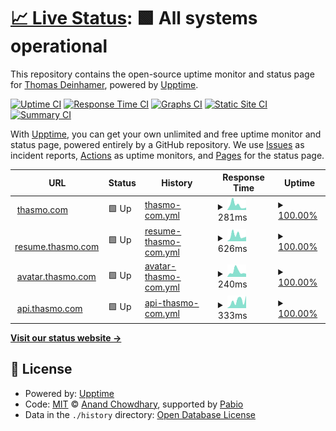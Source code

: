 # [📈 Live Status](https://status.thasmo.dev): <!--live status--> **🟩 All systems operational**

This repository contains the open-source uptime monitor and status page for [Thomas Deinhamer](https://thasmo.com/), powered by [Upptime](https://github.com/upptime/upptime).

[![Uptime CI](https://github.com/thasmo/status/workflows/Uptime%20CI/badge.svg)](https://github.com/thasmo/status/actions?query=workflow%3A%22Uptime+CI%22)
[![Response Time CI](https://github.com/thasmo/status/workflows/Response%20Time%20CI/badge.svg)](https://github.com/thasmo/status/actions?query=workflow%3A%22Response+Time+CI%22)
[![Graphs CI](https://github.com/thasmo/status/workflows/Graphs%20CI/badge.svg)](https://github.com/thasmo/status/actions?query=workflow%3A%22Graphs+CI%22)
[![Static Site CI](https://github.com/thasmo/status/workflows/Static%20Site%20CI/badge.svg)](https://github.com/thasmo/status/actions?query=workflow%3A%22Static+Site+CI%22)
[![Summary CI](https://github.com/thasmo/status/workflows/Summary%20CI/badge.svg)](https://github.com/thasmo/status/actions?query=workflow%3A%22Summary+CI%22)

With [Upptime](https://upptime.js.org), you can get your own unlimited and free uptime monitor and status page, powered entirely by a GitHub repository. We use [Issues](https://github.com/thasmo/status/issues) as incident reports, [Actions](https://github.com/thasmo/status/actions) as uptime monitors, and [Pages](https://status.thasmo.dev) for the status page.

<!--start: status pages-->
<!-- This summary is generated by Upptime (https://github.com/upptime/upptime) -->
<!-- Do not edit this manually, your changes will be overwritten -->
<!-- prettier-ignore -->
| URL | Status | History | Response Time | Uptime |
| --- | ------ | ------- | ------------- | ------ |
| <img alt="" src="https://icons.duckduckgo.com/ip3/thasmo.com.ico" height="13"> [thasmo.com](https://thasmo.com/) | 🟩 Up | [thasmo-com.yml](https://github.com/thasmo/status/commits/HEAD/history/thasmo-com.yml) | <details><summary><img alt="Response time graph" src="./graphs/thasmo-com/response-time-week.png" height="20"> 281ms</summary><br><a href="https://status.thasmo.dev/history/thasmo-com"><img alt="Response time 264" src="https://img.shields.io/endpoint?url=https%3A%2F%2Fraw.githubusercontent.com%2Fthasmo%2Fstatus%2FHEAD%2Fapi%2Fthasmo-com%2Fresponse-time.json"></a><br><a href="https://status.thasmo.dev/history/thasmo-com"><img alt="24-hour response time 158" src="https://img.shields.io/endpoint?url=https%3A%2F%2Fraw.githubusercontent.com%2Fthasmo%2Fstatus%2FHEAD%2Fapi%2Fthasmo-com%2Fresponse-time-day.json"></a><br><a href="https://status.thasmo.dev/history/thasmo-com"><img alt="7-day response time 281" src="https://img.shields.io/endpoint?url=https%3A%2F%2Fraw.githubusercontent.com%2Fthasmo%2Fstatus%2FHEAD%2Fapi%2Fthasmo-com%2Fresponse-time-week.json"></a><br><a href="https://status.thasmo.dev/history/thasmo-com"><img alt="30-day response time 242" src="https://img.shields.io/endpoint?url=https%3A%2F%2Fraw.githubusercontent.com%2Fthasmo%2Fstatus%2FHEAD%2Fapi%2Fthasmo-com%2Fresponse-time-month.json"></a><br><a href="https://status.thasmo.dev/history/thasmo-com"><img alt="1-year response time 260" src="https://img.shields.io/endpoint?url=https%3A%2F%2Fraw.githubusercontent.com%2Fthasmo%2Fstatus%2FHEAD%2Fapi%2Fthasmo-com%2Fresponse-time-year.json"></a></details> | <details><summary><a href="https://status.thasmo.dev/history/thasmo-com">100.00%</a></summary><a href="https://status.thasmo.dev/history/thasmo-com"><img alt="All-time uptime 100.00%" src="https://img.shields.io/endpoint?url=https%3A%2F%2Fraw.githubusercontent.com%2Fthasmo%2Fstatus%2FHEAD%2Fapi%2Fthasmo-com%2Fuptime.json"></a><br><a href="https://status.thasmo.dev/history/thasmo-com"><img alt="24-hour uptime 100.00%" src="https://img.shields.io/endpoint?url=https%3A%2F%2Fraw.githubusercontent.com%2Fthasmo%2Fstatus%2FHEAD%2Fapi%2Fthasmo-com%2Fuptime-day.json"></a><br><a href="https://status.thasmo.dev/history/thasmo-com"><img alt="7-day uptime 100.00%" src="https://img.shields.io/endpoint?url=https%3A%2F%2Fraw.githubusercontent.com%2Fthasmo%2Fstatus%2FHEAD%2Fapi%2Fthasmo-com%2Fuptime-week.json"></a><br><a href="https://status.thasmo.dev/history/thasmo-com"><img alt="30-day uptime 100.00%" src="https://img.shields.io/endpoint?url=https%3A%2F%2Fraw.githubusercontent.com%2Fthasmo%2Fstatus%2FHEAD%2Fapi%2Fthasmo-com%2Fuptime-month.json"></a><br><a href="https://status.thasmo.dev/history/thasmo-com"><img alt="1-year uptime 100.00%" src="https://img.shields.io/endpoint?url=https%3A%2F%2Fraw.githubusercontent.com%2Fthasmo%2Fstatus%2FHEAD%2Fapi%2Fthasmo-com%2Fuptime-year.json"></a></details>
| <img alt="" src="https://icons.duckduckgo.com/ip3/resume.thasmo.com.ico" height="13"> [resume.thasmo.com](https://resume.thasmo.com/) | 🟩 Up | [resume-thasmo-com.yml](https://github.com/thasmo/status/commits/HEAD/history/resume-thasmo-com.yml) | <details><summary><img alt="Response time graph" src="./graphs/resume-thasmo-com/response-time-week.png" height="20"> 626ms</summary><br><a href="https://status.thasmo.dev/history/resume-thasmo-com"><img alt="Response time 562" src="https://img.shields.io/endpoint?url=https%3A%2F%2Fraw.githubusercontent.com%2Fthasmo%2Fstatus%2FHEAD%2Fapi%2Fresume-thasmo-com%2Fresponse-time.json"></a><br><a href="https://status.thasmo.dev/history/resume-thasmo-com"><img alt="24-hour response time 324" src="https://img.shields.io/endpoint?url=https%3A%2F%2Fraw.githubusercontent.com%2Fthasmo%2Fstatus%2FHEAD%2Fapi%2Fresume-thasmo-com%2Fresponse-time-day.json"></a><br><a href="https://status.thasmo.dev/history/resume-thasmo-com"><img alt="7-day response time 626" src="https://img.shields.io/endpoint?url=https%3A%2F%2Fraw.githubusercontent.com%2Fthasmo%2Fstatus%2FHEAD%2Fapi%2Fresume-thasmo-com%2Fresponse-time-week.json"></a><br><a href="https://status.thasmo.dev/history/resume-thasmo-com"><img alt="30-day response time 679" src="https://img.shields.io/endpoint?url=https%3A%2F%2Fraw.githubusercontent.com%2Fthasmo%2Fstatus%2FHEAD%2Fapi%2Fresume-thasmo-com%2Fresponse-time-month.json"></a><br><a href="https://status.thasmo.dev/history/resume-thasmo-com"><img alt="1-year response time 562" src="https://img.shields.io/endpoint?url=https%3A%2F%2Fraw.githubusercontent.com%2Fthasmo%2Fstatus%2FHEAD%2Fapi%2Fresume-thasmo-com%2Fresponse-time-year.json"></a></details> | <details><summary><a href="https://status.thasmo.dev/history/resume-thasmo-com">100.00%</a></summary><a href="https://status.thasmo.dev/history/resume-thasmo-com"><img alt="All-time uptime 100.00%" src="https://img.shields.io/endpoint?url=https%3A%2F%2Fraw.githubusercontent.com%2Fthasmo%2Fstatus%2FHEAD%2Fapi%2Fresume-thasmo-com%2Fuptime.json"></a><br><a href="https://status.thasmo.dev/history/resume-thasmo-com"><img alt="24-hour uptime 100.00%" src="https://img.shields.io/endpoint?url=https%3A%2F%2Fraw.githubusercontent.com%2Fthasmo%2Fstatus%2FHEAD%2Fapi%2Fresume-thasmo-com%2Fuptime-day.json"></a><br><a href="https://status.thasmo.dev/history/resume-thasmo-com"><img alt="7-day uptime 100.00%" src="https://img.shields.io/endpoint?url=https%3A%2F%2Fraw.githubusercontent.com%2Fthasmo%2Fstatus%2FHEAD%2Fapi%2Fresume-thasmo-com%2Fuptime-week.json"></a><br><a href="https://status.thasmo.dev/history/resume-thasmo-com"><img alt="30-day uptime 100.00%" src="https://img.shields.io/endpoint?url=https%3A%2F%2Fraw.githubusercontent.com%2Fthasmo%2Fstatus%2FHEAD%2Fapi%2Fresume-thasmo-com%2Fuptime-month.json"></a><br><a href="https://status.thasmo.dev/history/resume-thasmo-com"><img alt="1-year uptime 100.00%" src="https://img.shields.io/endpoint?url=https%3A%2F%2Fraw.githubusercontent.com%2Fthasmo%2Fstatus%2FHEAD%2Fapi%2Fresume-thasmo-com%2Fuptime-year.json"></a></details>
| <img alt="" src="https://icons.duckduckgo.com/ip3/avatar.thasmo.com.ico" height="13"> [avatar.thasmo.com](https://avatar.thasmo.com/) | 🟩 Up | [avatar-thasmo-com.yml](https://github.com/thasmo/status/commits/HEAD/history/avatar-thasmo-com.yml) | <details><summary><img alt="Response time graph" src="./graphs/avatar-thasmo-com/response-time-week.png" height="20"> 240ms</summary><br><a href="https://status.thasmo.dev/history/avatar-thasmo-com"><img alt="Response time 463" src="https://img.shields.io/endpoint?url=https%3A%2F%2Fraw.githubusercontent.com%2Fthasmo%2Fstatus%2FHEAD%2Fapi%2Favatar-thasmo-com%2Fresponse-time.json"></a><br><a href="https://status.thasmo.dev/history/avatar-thasmo-com"><img alt="24-hour response time 179" src="https://img.shields.io/endpoint?url=https%3A%2F%2Fraw.githubusercontent.com%2Fthasmo%2Fstatus%2FHEAD%2Fapi%2Favatar-thasmo-com%2Fresponse-time-day.json"></a><br><a href="https://status.thasmo.dev/history/avatar-thasmo-com"><img alt="7-day response time 240" src="https://img.shields.io/endpoint?url=https%3A%2F%2Fraw.githubusercontent.com%2Fthasmo%2Fstatus%2FHEAD%2Fapi%2Favatar-thasmo-com%2Fresponse-time-week.json"></a><br><a href="https://status.thasmo.dev/history/avatar-thasmo-com"><img alt="30-day response time 882" src="https://img.shields.io/endpoint?url=https%3A%2F%2Fraw.githubusercontent.com%2Fthasmo%2Fstatus%2FHEAD%2Fapi%2Favatar-thasmo-com%2Fresponse-time-month.json"></a><br><a href="https://status.thasmo.dev/history/avatar-thasmo-com"><img alt="1-year response time 478" src="https://img.shields.io/endpoint?url=https%3A%2F%2Fraw.githubusercontent.com%2Fthasmo%2Fstatus%2FHEAD%2Fapi%2Favatar-thasmo-com%2Fresponse-time-year.json"></a></details> | <details><summary><a href="https://status.thasmo.dev/history/avatar-thasmo-com">100.00%</a></summary><a href="https://status.thasmo.dev/history/avatar-thasmo-com"><img alt="All-time uptime 99.89%" src="https://img.shields.io/endpoint?url=https%3A%2F%2Fraw.githubusercontent.com%2Fthasmo%2Fstatus%2FHEAD%2Fapi%2Favatar-thasmo-com%2Fuptime.json"></a><br><a href="https://status.thasmo.dev/history/avatar-thasmo-com"><img alt="24-hour uptime 100.00%" src="https://img.shields.io/endpoint?url=https%3A%2F%2Fraw.githubusercontent.com%2Fthasmo%2Fstatus%2FHEAD%2Fapi%2Favatar-thasmo-com%2Fuptime-day.json"></a><br><a href="https://status.thasmo.dev/history/avatar-thasmo-com"><img alt="7-day uptime 100.00%" src="https://img.shields.io/endpoint?url=https%3A%2F%2Fraw.githubusercontent.com%2Fthasmo%2Fstatus%2FHEAD%2Fapi%2Favatar-thasmo-com%2Fuptime-week.json"></a><br><a href="https://status.thasmo.dev/history/avatar-thasmo-com"><img alt="30-day uptime 100.00%" src="https://img.shields.io/endpoint?url=https%3A%2F%2Fraw.githubusercontent.com%2Fthasmo%2Fstatus%2FHEAD%2Fapi%2Favatar-thasmo-com%2Fuptime-month.json"></a><br><a href="https://status.thasmo.dev/history/avatar-thasmo-com"><img alt="1-year uptime 99.87%" src="https://img.shields.io/endpoint?url=https%3A%2F%2Fraw.githubusercontent.com%2Fthasmo%2Fstatus%2FHEAD%2Fapi%2Favatar-thasmo-com%2Fuptime-year.json"></a></details>
| <img alt="" src="https://icons.duckduckgo.com/ip3/api.thasmo.com.ico" height="13"> [api.thasmo.com](https://api.thasmo.com/) | 🟩 Up | [api-thasmo-com.yml](https://github.com/thasmo/status/commits/HEAD/history/api-thasmo-com.yml) | <details><summary><img alt="Response time graph" src="./graphs/api-thasmo-com/response-time-week.png" height="20"> 333ms</summary><br><a href="https://status.thasmo.dev/history/api-thasmo-com"><img alt="Response time 353" src="https://img.shields.io/endpoint?url=https%3A%2F%2Fraw.githubusercontent.com%2Fthasmo%2Fstatus%2FHEAD%2Fapi%2Fapi-thasmo-com%2Fresponse-time.json"></a><br><a href="https://status.thasmo.dev/history/api-thasmo-com"><img alt="24-hour response time 97" src="https://img.shields.io/endpoint?url=https%3A%2F%2Fraw.githubusercontent.com%2Fthasmo%2Fstatus%2FHEAD%2Fapi%2Fapi-thasmo-com%2Fresponse-time-day.json"></a><br><a href="https://status.thasmo.dev/history/api-thasmo-com"><img alt="7-day response time 333" src="https://img.shields.io/endpoint?url=https%3A%2F%2Fraw.githubusercontent.com%2Fthasmo%2Fstatus%2FHEAD%2Fapi%2Fapi-thasmo-com%2Fresponse-time-week.json"></a><br><a href="https://status.thasmo.dev/history/api-thasmo-com"><img alt="30-day response time 460" src="https://img.shields.io/endpoint?url=https%3A%2F%2Fraw.githubusercontent.com%2Fthasmo%2Fstatus%2FHEAD%2Fapi%2Fapi-thasmo-com%2Fresponse-time-month.json"></a><br><a href="https://status.thasmo.dev/history/api-thasmo-com"><img alt="1-year response time 353" src="https://img.shields.io/endpoint?url=https%3A%2F%2Fraw.githubusercontent.com%2Fthasmo%2Fstatus%2FHEAD%2Fapi%2Fapi-thasmo-com%2Fresponse-time-year.json"></a></details> | <details><summary><a href="https://status.thasmo.dev/history/api-thasmo-com">100.00%</a></summary><a href="https://status.thasmo.dev/history/api-thasmo-com"><img alt="All-time uptime 100.00%" src="https://img.shields.io/endpoint?url=https%3A%2F%2Fraw.githubusercontent.com%2Fthasmo%2Fstatus%2FHEAD%2Fapi%2Fapi-thasmo-com%2Fuptime.json"></a><br><a href="https://status.thasmo.dev/history/api-thasmo-com"><img alt="24-hour uptime 100.00%" src="https://img.shields.io/endpoint?url=https%3A%2F%2Fraw.githubusercontent.com%2Fthasmo%2Fstatus%2FHEAD%2Fapi%2Fapi-thasmo-com%2Fuptime-day.json"></a><br><a href="https://status.thasmo.dev/history/api-thasmo-com"><img alt="7-day uptime 100.00%" src="https://img.shields.io/endpoint?url=https%3A%2F%2Fraw.githubusercontent.com%2Fthasmo%2Fstatus%2FHEAD%2Fapi%2Fapi-thasmo-com%2Fuptime-week.json"></a><br><a href="https://status.thasmo.dev/history/api-thasmo-com"><img alt="30-day uptime 100.00%" src="https://img.shields.io/endpoint?url=https%3A%2F%2Fraw.githubusercontent.com%2Fthasmo%2Fstatus%2FHEAD%2Fapi%2Fapi-thasmo-com%2Fuptime-month.json"></a><br><a href="https://status.thasmo.dev/history/api-thasmo-com"><img alt="1-year uptime 100.00%" src="https://img.shields.io/endpoint?url=https%3A%2F%2Fraw.githubusercontent.com%2Fthasmo%2Fstatus%2FHEAD%2Fapi%2Fapi-thasmo-com%2Fuptime-year.json"></a></details>

<!--end: status pages-->

[**Visit our status website →**](https://status.thasmo.dev)

## 📄 License

- Powered by: [Upptime](https://github.com/upptime/upptime)
- Code: [MIT](./LICENSE) © [Anand Chowdhary](https://anandchowdhary.com), supported by [Pabio](https://pabio.com)
- Data in the `./history` directory: [Open Database License](https://opendatacommons.org/licenses/odbl/1-0/)

